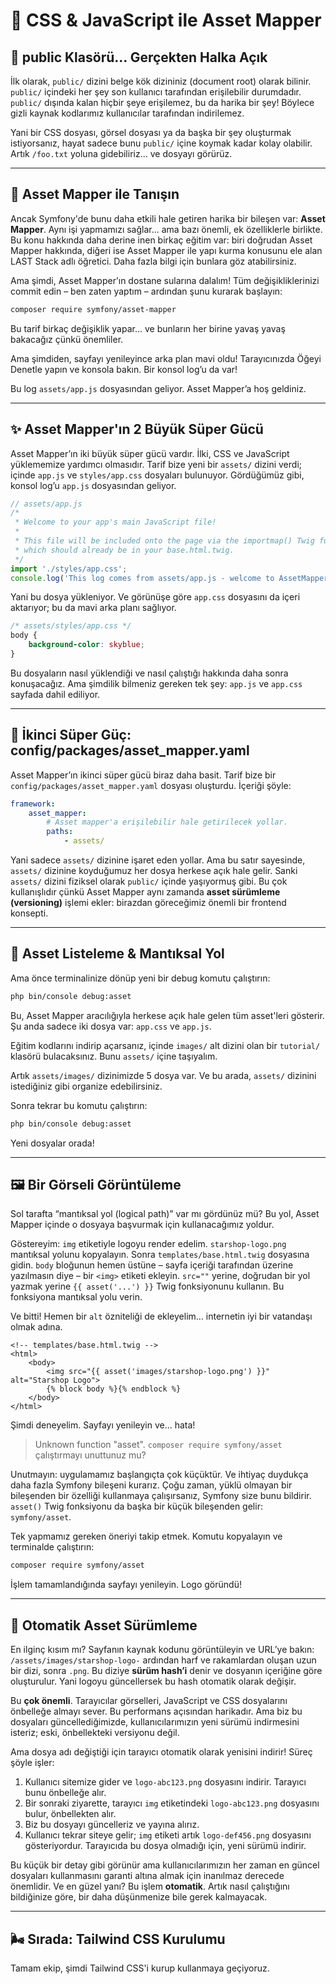 # 🎨 CSS & JavaScript ile Asset Mapper



## 📂 public Klasörü… Gerçekten Halka Açık

İlk olarak, `public/` dizini belge kök dizininiz (document root) olarak bilinir. `public/` içindeki her şey son kullanıcı tarafından erişilebilir durumdadır. `public/` dışında kalan hiçbir şeye erişilemez, bu da harika bir şey! Böylece gizli kaynak kodlarımız kullanıcılar tarafından indirilemez.

Yani bir CSS dosyası, görsel dosyası ya da başka bir şey oluşturmak istiyorsanız, hayat sadece bunu `public/` içine koymak kadar kolay olabilir. Artık `/foo.txt` yoluna gidebiliriz... ve dosyayı görürüz.

---

## 🚀 Asset Mapper ile Tanışın

Ancak Symfony'de bunu daha etkili hale getiren harika bir bileşen var: **Asset Mapper**. Aynı işi yapmamızı sağlar... ama bazı önemli, ek özelliklerle birlikte. Bu konu hakkında daha derine inen birkaç eğitim var: biri doğrudan Asset Mapper hakkında, diğeri ise Asset Mapper ile yapı kurma konusunu ele alan LAST Stack adlı öğretici. Daha fazla bilgi için bunlara göz atabilirsiniz.

Ama şimdi, Asset Mapper’ın dostane sularına dalalım! Tüm değişikliklerinizi commit edin – ben zaten yaptım – ardından şunu kurarak başlayın:

```bash
composer require symfony/asset-mapper
```

Bu tarif birkaç değişiklik yapar… ve bunların her birine yavaş yavaş bakacağız çünkü önemliler.

Ama şimdiden, sayfayı yenileyince arka plan mavi oldu! Tarayıcınızda Öğeyi Denetle yapın ve konsola bakın. Bir konsol log’u da var!

Bu log `assets/app.js` dosyasından geliyor. Asset Mapper’a hoş geldiniz.

---

## ✨ Asset Mapper'ın 2 Büyük Süper Gücü

Asset Mapper’ın iki büyük süper gücü vardır. İlki, CSS ve JavaScript yüklememize yardımcı olmasıdır. Tarif bize yeni bir `assets/` dizini verdi; içinde `app.js` ve `styles/app.css` dosyaları bulunuyor. Gördüğümüz gibi, konsol log’u `app.js` dosyasından geliyor.

```javascript
// assets/app.js
/*
 * Welcome to your app's main JavaScript file!
 *
 * This file will be included onto the page via the importmap() Twig function,
 * which should already be in your base.html.twig.
 */
import './styles/app.css';
console.log('This log comes from assets/app.js - welcome to AssetMapper! 🎉');
```

Yani bu dosya yükleniyor. Ve görünüşe göre `app.css` dosyasını da içeri aktarıyor; bu da mavi arka planı sağlıyor.

```css
/* assets/styles/app.css */
body {
    background-color: skyblue;
}
```

Bu dosyaların nasıl yüklendiği ve nasıl çalıştığı hakkında daha sonra konuşacağız. Ama şimdilik bilmeniz gereken tek şey: `app.js` ve `app.css` sayfada dahil ediliyor.

---

## 📁 İkinci Süper Güç: config/packages/asset\_mapper.yaml

Asset Mapper’ın ikinci süper gücü biraz daha basit. Tarif bize bir `config/packages/asset_mapper.yaml` dosyası oluşturdu. İçeriği şöyle:

```yaml
framework:
    asset_mapper:
        # Asset mapper'a erişilebilir hale getirilecek yollar.
        paths:
            - assets/
```

Yani sadece `assets/` dizinine işaret eden yollar. Ama bu satır sayesinde, `assets/` dizinine koyduğumuz her dosya herkese açık hale gelir. Sanki `assets/` dizini fiziksel olarak `public/` içinde yaşıyormuş gibi. Bu çok kullanışlıdır çünkü Asset Mapper aynı zamanda **asset sürümleme (versioning)** işlemi ekler: birazdan göreceğimiz önemli bir frontend konsepti.

---

## 🧩 Asset Listeleme & Mantıksal Yol

Ama önce terminalinize dönüp yeni bir debug komutu çalıştırın:

```bash
php bin/console debug:asset
```

Bu, Asset Mapper aracılığıyla herkese açık hale gelen tüm asset'leri gösterir. Şu anda sadece iki dosya var: `app.css` ve `app.js`.

Eğitim kodlarını indirip açarsanız, içinde `images/` alt dizini olan bir `tutorial/` klasörü bulacaksınız. Bunu `assets/` içine taşıyalım.

Artık `assets/images/` dizinimizde 5 dosya var. Ve bu arada, `assets/` dizinini istediğiniz gibi organize edebilirsiniz.

Sonra tekrar bu komutu çalıştırın:

```bash
php bin/console debug:asset
```

Yeni dosyalar orada!

---

## 🖼️ Bir Görseli Görüntüleme

Sol tarafta “mantıksal yol (logical path)” var mı gördünüz mü? Bu yol, Asset Mapper içinde o dosyaya başvurmak için kullanacağımız yoldur.

Göstereyim: `img` etiketiyle logoyu render edelim. `starshop-logo.png` mantıksal yolunu kopyalayın. Sonra `templates/base.html.twig` dosyasına gidin. `body` bloğunun hemen üstüne – sayfa içeriği tarafından üzerine yazılmasın diye – bir `<img>` etiketi ekleyin. `src=""` yerine, doğrudan bir yol yazmak yerine `{{ asset('...') }}` Twig fonksiyonunu kullanın. Bu fonksiyona mantıksal yolu verin.

Ve bitti! Hemen bir `alt` özniteliği de ekleyelim… internetin iyi bir vatandaşı olmak adına.

```twig
<!-- templates/base.html.twig -->
<html>
    <body>
        <img src="{{ asset('images/starshop-logo.png') }}" alt="Starshop Logo">
        {% block body %}{% endblock %}
    </body>
</html>
```

Şimdi deneyelim. Sayfayı yenileyin ve... hata!

> Unknown function "asset". `composer require symfony/asset` çalıştırmayı unuttunuz mu?

Unutmayın: uygulamamız başlangıçta çok küçüktür. Ve ihtiyaç duydukça daha fazla Symfony bileşeni kurarız. Çoğu zaman, yüklü olmayan bir bileşenden bir özelliği kullanmaya çalışırsanız, Symfony size bunu bildirir. `asset()` Twig fonksiyonu da başka bir küçük bileşenden gelir: `symfony/asset`.

Tek yapmamız gereken öneriyi takip etmek. Komutu kopyalayın ve terminalde çalıştırın:

```bash
composer require symfony/asset
```

İşlem tamamlandığında sayfayı yenileyin. Logo göründü!

---

## 🔁 Otomatik Asset Sürümleme

En ilginç kısım mı? Sayfanın kaynak kodunu görüntüleyin ve URL’ye bakın: `/assets/images/starshop-logo-` ardından harf ve rakamlardan oluşan uzun bir dizi, sonra `.png`. Bu diziye **sürüm hash’i** denir ve dosyanın içeriğine göre oluşturulur. Yani logoyu güncellersek bu hash otomatik olarak değişir.

Bu **çok önemli**. Tarayıcılar görselleri, JavaScript ve CSS dosyalarını önbelleğe almayı sever. Bu performans açısından harikadır. Ama biz bu dosyaları güncellediğimizde, kullanıcılarımızın yeni sürümü indirmesini isteriz; eski, önbellekteki versiyonu değil.

Ama dosya adı değiştiği için tarayıcı otomatik olarak yenisini indirir! Süreç şöyle işler:

1. Kullanıcı sitemize gider ve `logo-abc123.png` dosyasını indirir. Tarayıcı bunu önbelleğe alır.
2. Bir sonraki ziyarette, tarayıcı `img` etiketindeki `logo-abc123.png` dosyasını bulur, önbellekten alır.
3. Biz bu dosyayı güncelleriz ve yayına alırız.
4. Kullanıcı tekrar siteye gelir; `img` etiketi artık `logo-def456.png` dosyasını gösteriyordur. Tarayıcıda bu dosya olmadığı için, yeni sürümü indirir.

Bu küçük bir detay gibi görünür ama kullanıcılarımızın her zaman en güncel dosyaları kullanmasını garanti altına almak için inanılmaz derecede önemlidir. Ve en güzel yanı? Bu işlem **otomatik**. Artık nasıl çalıştığını bildiğinize göre, bir daha düşünmenize bile gerek kalmayacak.

---

## 🌬️ Sırada: Tailwind CSS Kurulumu

Tamam ekip, şimdi Tailwind CSS'i kurup kullanmaya geçiyoruz.
